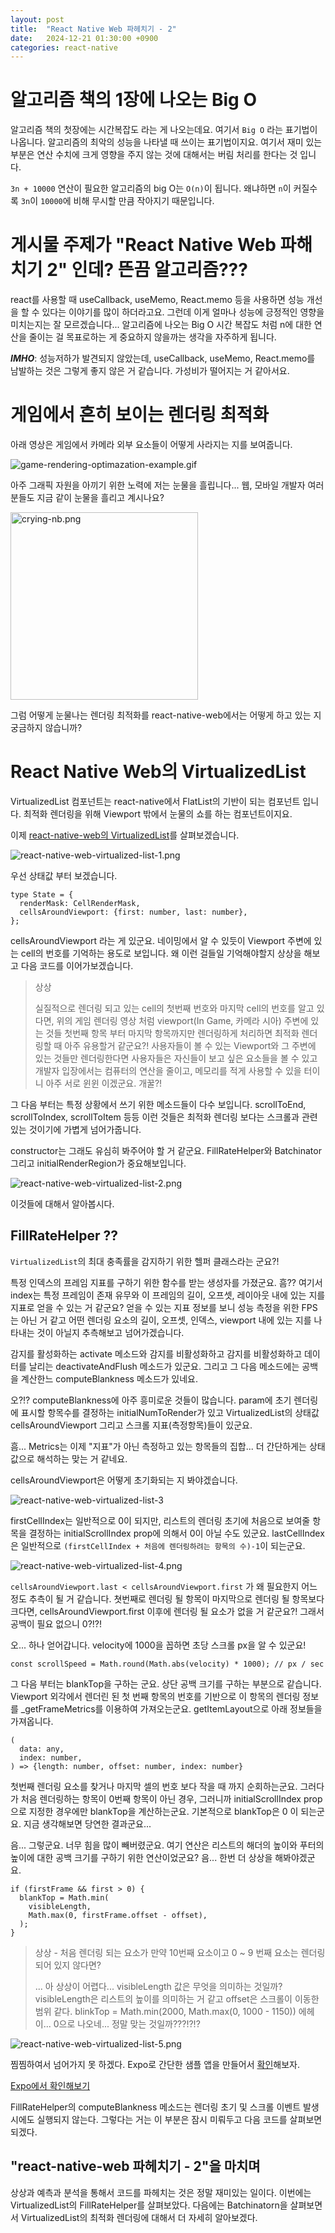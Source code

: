 ```yaml
---
layout: post
title:  "React Native Web 파헤치기 - 2"
date:   2024-12-21 01:30:00 +0900
categories: react-native
---
```


# 알고리즘 책의 1장에 나오는 Big O
알고리즘 책의 첫장에는 시간복잡도 라는 게 나오는데요. 여기서 `Big O` 라는 표기법이 나옵니다. 알고리즘의 최악의 성능을 나타낼 때 쓰이는 표기법이지요.
여기서 재미 있는 부분은 연산 수치에 크게 영향을 주지 않는 것에 대해서는 버림 처리를 한다는 것 입니다.

`3n + 10000` 연산이 필요한 알고리즘의 big O는 `O(n)`이 됩니다. 왜냐하면 `n`이 커질수록 `3n`이 `10000`에 비해 무시할 만큼 작아지기 때문입니다.

# 게시물 주제가 "React Native Web 파해치기 2" 인데? 뜬끔 알고리즘???
react를 사용할 때 useCallback, useMemo, React.memo 등을 사용하면 성능 개선을 할 수 있다는 이야기를 많이 하더라고요.
그런데 이게 얼마나 성능에 긍정적인 영향을 미치는지는 잘 모르겠습니다... 
알고리즘에 나오는 Big O 시간 복잡도 처럼 n에 대한 연산을 줄이는 걸 목표로하는 게 중요하지 않을까는 생각을 자주하게 됩니다.

**_IMHO_**: 성능저하가 발견되지 않았는데, useCallback, useMemo, React.memo를 남발하는 것은 그렇게 좋지 않은 거 같습니다. 가성비가 떨어지는 거 같아서요.

# 게임에서 흔히 보이는 렌더링 최적화
아래 영상은 게임에서 카메라 외부 요소들이 어떻게 사라지는 지를 보여줍니다.

![game-rendering-optimazation-example.gif](/assets/img/game-rendering-optimazation-example.gif)

아주 그래픽 자원을 아끼기 위한 노력에 저는 눈물을 흘립니다... 웹, 모바일 개발자 여러분들도 지금 같이 눈물을 흘리고 계시나요?

<img src="/assets/img/crying-nb.png" width="300px" alt="crying-nb.png"/>

그럼 어떻게 눈물나는 렌더링 최적화를 react-native-web에서는 어떻게 하고 있는 지 궁금하지 않습니까?

# React Native Web의 VirtualizedList

VirtualizedList 컴포넌트는 react-native에서 FlatList의 기반이 되는 컴포넌트 입니다.
최적화 렌더링을 위해 Viewport 밖에서 눈물의 쇼를 하는 컴포넌트이지요.

이제 [react-native-web의 VirtualizedList](https://github.com/necolas/react-native-web/blob/master/packages/react-native-web/src/vendor/react-native/VirtualizedList/index.js)를 살펴보겠습니다.

![react-native-web-virtualized-list-1.png](/assets/img/react-native-web-virtualized-list-1.png)

우선 상태값 부터 보겠습니다.

```
type State = {
  renderMask: CellRenderMask,
  cellsAroundViewport: {first: number, last: number},
};
```

cellsAroundViewport 라는 게 있군요. 네이밍에서 알 수 있듯이 Viewport 주변에 있는 cell의 번호를 기억하는 용도로 보입니다. 
왜 이런 걸들일 기억해야할지 상상을 해보고 다음 코드를 이어가보겠습니다.

> 상상
> 
> 실질적으로 렌더링 되고 있는 cell의 첫번째 번호와 마지막 cell의 번호를 알고 있다면, 
> 위의 게임 렌더링 영상 처럼 viewport(In Game, 카메라 시아) 주변에 있는 것들 첫번째 항목 부터 마지막 항목까지만 렌더링하게 처리하면 최적화 렌더링할 때 아주 유용할거 같군요?!
> 사용자들이 볼 수 있는 Viewport와 그 주변에 있는 것들만 렌더링한다면 사용자들은 자신들이 보고 싶은 요소들을 볼 수 있고 개발자 입장에서는 컴퓨터의 연산을 줄이고, 
> 메모리를 적게 사용할 수 있을 터이니 아주 서로 윈윈 이겠군요. 개꿀?!

그 다음 부터는 특정 상황에서 쓰기 위한 메소드들이 다수 보입니다. 
scrollToEnd, scrollToIndex, scrollToItem 등등 이런 것들은 최적화 렌더링 보다는 스크롤과 관련 있는 것이기에 가볍게 넘어가줍니다.

constructor는 그래도 유심히 봐주어야 할 거 같군요. FillRateHelper와 Batchinator 그리고 initialRenderRegion가 중요해보입니다.

![react-native-web-virtualized-list-2.png](/assets/img/react-native-web-virtualized-list-2.png)

이것들에 대해서 알아봅시다.

## FillRateHelper ??
`VirtualizedList`의 최대 충족률을 감지하기 위한 헬퍼 클래스라는 군요?!

특정 인덱스의 프레임 지표를 구하기 위한 함수를 받는 생성자를 가졌군요. 
흠?? 여기서 index는 특정 프레임이 존재 유무와  이 프레임의 길이, 오프셋, 레이아웃 내에 있는 지를 지표로 얻을 수 있는 거 같군요?
얻을 수 있는 지표 정보를 보니 성능 측정을 위한 FPS는 아닌 거 같고 어떤 렌더링 요소의 길이, 오프셋, 인덱스, viewport 내에 있는 지를 나타내는 것이 아닐지 추측해보고 넘어가겠습니다.

감지를 활성화하는 activate 메소드와 감지를 비활성화하고 감지를 비활성화하고 데이터를 날리는 deactivateAndFlush 메소드가 있군요.
그리고 그 다음 메소드에는 공백을 계산한느 computeBlankness 메소드가 있네요.

오?!? computeBlankness에 아주 흥미로운 것들이 많습니다.
param에 초기 렌더링에 표시할 항목수를 결정하는 initialNumToRender가 있고 VirtualizedList의 상태값 cellsAroundViewport 그리고 스크롤 지표(측정항목)들이 있군요.

흠... Metrics는 이제 "지표"가 아닌 측정하고 있는 항목들의 집합... 더 간단하게는 상태값으로 해석하는 맞는 거 같네요.

cellsAroundViewport은 어떻게 초기화되는 지 봐야겠습니다.

![react-native-web-virtualized-list-3](/assets/img/react-native-web-virtualized-list-3.png)

firstCellIndex는 일반적으로 0이 되지만, 리스트의 렌더링 초기에 처음으로 보여줄 항목을 결정하는 initialScrollIndex prop에 의해서 0이 아닐 수도 있군요.
lastCellIndex은 일반적으로 `(firstCellIndex + 처음에 렌더링하려는 항목의 수)-1`이 되는군요.


![react-native-web-virtualized-list-4.png](/assets/img/react-native-web-virtualized-list-4.png)

`cellsAroundViewport.last < cellsAroundViewport.first` 가 왜 필요한지 어느 정도 추측이 될 거 같습니다.
쳣번째로 렌더링 될 항목이 마지막으로 렌더링 될 항목보다 크다면, cellsAroundViewport.first 이후에 렌더링 될 요소가 없을 거 같군요?!
그래서 공백이 필요 없으니 0?!?!

오... 하나 얻어갑니다. velocity에 1000을 꼽하면 초당 스크롤 px을 알 수 있군요!

```
const scrollSpeed = Math.round(Math.abs(velocity) * 1000); // px / sec
```

그 다음 부터는 blankTop을 구하는 군요. 상단 공백 크기를 구하는 부분으로 같습니다.
Viewport 외각에서 렌더린 된 첫 번째 항목의 번호를 기반으로 이 항목의 렌더링 정보를 _getFrameMetrics를 이용하여 가져오는군요.
getItemLayout으로 아래 정보들을 가져옵니다.

```
(
  data: any,
  index: number,
) => {length: number, offset: number, index: number}
```

첫번째 렌더링 요소를 찾거나 마지막 셀의 번호 보다 작을 때 까지 순회하는군요.
그러다가 처음 렌더링하는 항목이 0번째 항목이 아닌 경우, 그러니까 initialScrollIndex prop으로 지정한 경우에만 blankTop을 계산하는군요.
기본적으로 blankTop은 0 이 되는군요. 지금 생각해보면 당연한 결과군요...

음... 그렇군요. 너무 힘을 많이 빼버렸군요. 여기 연산은 리스트의 해더의 높이와 푸터의 높이에 대한 공백 크기를 구하기 위한 연산이었군요?
음... 한번 더 상상을 해봐야겠군요.

```
if (firstFrame && first > 0) {
  blankTop = Math.min(
    visibleLength,
    Math.max(0, firstFrame.offset - offset),
  );
}
```

> 상상 - 처음 렌더링 되는 요소가 만약 10번째 요소이고 0 ~ 9 번째 요소는 렌더링 되어 있지 않다면?
> 
> ... 아 상상이 어렵다... visibleLength 값은 무엇을 의미하는 것일까? 
> visibleLength은 리스트의 높이를 의미하는 거 같고 offset은 스크롤이 이동한 범위 같다.
> blinkTop = Math.min(2000, Math.max(0, 1000 - 1150))
> 에헤이... 0으로 나오네... 정말 맞는 것일까???!?!?

![react-native-web-virtualized-list-5.png](/assets/img/react-native-web-virtualized-list-5.png)

찜찜하여서 넘어가지 못 하겠다. Expo로 간단한 샘플 앱을 만들어서 [확인](/assets/video/VirtualizedList-FillRateHelper-blankTop.mp4)해보자.

[Expo에서 확인해보기](/assets/video/VirtualizedList-FillRateHelper-blankTop.mp4)

FillRateHelper의 computeBlankness 메소드는 렌더링 초기 및 스크롤 이벤트 발생 시에도 실행되지 않는다.
그렇다는 거는 이 부분은 잠시 미뤄두고 다음 코드를 살펴보면 되겠다.

## "react-native-web 파헤치기 - 2"을 마치며

상상과 예측과 분석을 통해서 코드를 파헤치는 것은 정말 재미있는 일이다.
이번에는 VirtualizedList의 FillRateHelper를 살펴보았다.
다음에는 Batchinatorn을 살펴보면서 VirtualizedList의 최적화 렌더링에 대해서 더 자세히 알아보겠다.

[docs react-native-web]: https://necolas.github.io/react-native-web/
[github react-native-web]: https://github.com/necolas/react-native-web
